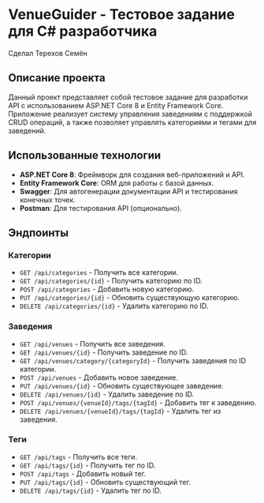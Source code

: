 # VenueGuider - Тестовое задание для С# разработчика

Сделал Терехов Семён

## Описание проекта

Данный проект представляет собой тестовое задание для разработки API с использованием ASP.NET Core 8 и Entity Framework Core. 
Приложение реализует систему управления заведениям с поддержкой CRUD операций, а также позволяет управлять категориями и тегами для заведений.

## Использованные технологии

- **ASP.NET Core 8**: Фреймворк для создания веб-приложений и API.
- **Entity Framework Core**: ORM для работы с базой данных.
- **Swagger**: Для автогенерации документации API и тестирования конечных точек.
- **Postman**: Для тестирования API (опционально).

## Эндпоинты

### Категории

- `GET /api/categories` - Получить все категории.
- `GET /api/categories/{id}` - Получить категорию по ID.
- `POST /api/categories` - Добавить новую категорию.
- `PUT /api/categories/{id}` - Обновить существующую категорию.
- `DELETE /api/categories/{id}` - Удалить категорию по ID.

### Заведения

- `GET /api/venues` - Получить все заведения.
- `GET /api/venues/{id}` - Получить заведение по ID.
- `GET /api/venues/category/{categoryId}` - Получить заведения по ID категории.
- `POST /api/venues` - Добавить новое заведение.
- `PUT /api/venues/{id}` - Обновить существующее заведение.
- `DELETE /api/venues/{id}` - Удалить заведение по ID.
- `POST /api/venues/{venueId}/tags/{tagId}` - Добавить тег к заведению.
- `DELETE /api/venues/{venueId}/tags/{tagId}` - Удалить тег из заведения.

### Теги

- `GET /api/tags` - Получить все теги.
- `GET /api/tags/{id}` - Получить тег по ID.
- `POST /api/tags` - Добавить новый тег.
- `PUT /api/tags/{id}` - Обновить существующий тег.
- `DELETE /api/tags/{id}` - Удалить тег по ID.


